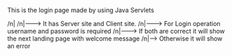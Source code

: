 This is the login page made by using Java Servlets

/n|
/n|---> It has Server site and Client site.
/n|---> For Login operation username and password is required
/n|---> If both are correct it will show the next landing page with welcome message
/n|--> Otherwise it will show an error
